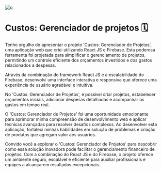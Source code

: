 ![q](https://github.com/renzi-fidele-frontend/custos/assets/101146092/f0b08eed-dc13-40b4-871a-3bb0c76a31e5)
# Custos: Gerenciador de projetos 🗓

Tenho orgulho de apresentar o projeto 'Custos: Gerenciador de Projetos', uma aplicação web que criei utilizando React JS e Firebase. Esta poderosa ferramenta foi projetada para simplificar o gerenciamento de projetos, permitindo um controle eficiente dos orçamentos investidos e dos gastos relacionados a despesas.

Através da combinação do framework React JS e a escalabilidade do Firebase, desenvolvi uma interface interativa e responsiva que oferece uma experiência de usuário agradável e intuitiva.

No 'Custos: Gerenciador de Projetos', é possível criar projetos, estabelecer orçamentos iniciais, adicionar despesas detalhadas e acompanhar os gastos em tempo real.

O 'Custos: Gerenciador de Projetos' foi uma oportunidade emocionante para aprimorar minha compreensão de desenvolvimento web e aplicar técnicas avançadas para resolver desafios complexos. Ao desenvolver esta aplicação, fortaleci minhas habilidades em solução de problemas e criação de produtos que agregam valor aos usuários.

Convido você a explorar o 'Custos: Gerenciador de Projetos' para descobrir como essa solução inovadora pode facilitar o gerenciamento financeiro de projetos. Com a combinação do React JS e do Firebase, o projeto oferece um ambiente seguro, escalável e eficiente para auxiliar profissionais e equipes a alcançarem resultados excepcionais.

